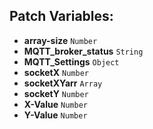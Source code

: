 ## Patch Variables:

* __array-size__ ```Number```
* __MQTT_broker_status__ ```String```
* __MQTT_Settings__ ```Object```
* __socketX__ ```Number```
* __socketXYarr__ ```Array```
* __socketY__ ```Number```
* __X-Value__ ```Number```
* __Y-Value__ ```Number```

